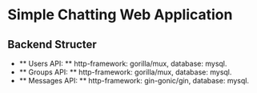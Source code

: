 # Simple Chatting Web Application</br>
## Backend Structer</br>
<ul>
  <li> ** Users API: ** http-framework: gorilla/mux, database: mysql.</li>
  <li> ** Groups API: ** http-framework: gorilla/mux, database: mysql.</li>
  <li> ** Messages API: ** http-framework: gin-gonic/gin, database: mysql.</li>
</ul>


